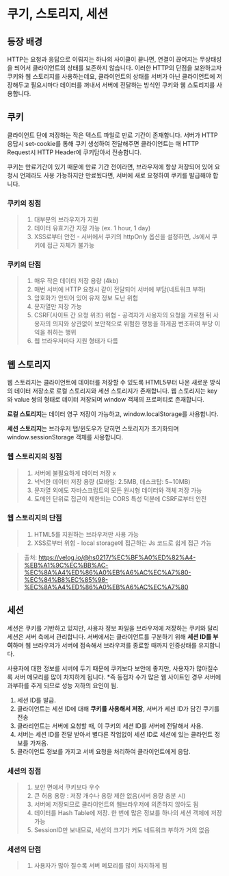 # 쿠기, 스토리지, 세션

## 등장 배경

HTTP는 요청과 응답으로 이뤄지는 하나의 사이클이 끝나면, 연결이 끊어지는 무상태성을 띄어서 클라이언트의 상태를 보존하지 않습니다. 이러한 HTTP의 단점을 보완하고자 쿠키와 웹 스토리지를 사용하는데요, 클라이언트의 상태를 서버가 아닌 클라이언트에 저장해두고 필요시마다 데이터를 꺼내서 서버에 전달하는 방식인 쿠키와 웹 스토리지를 사용합니다.

## 쿠키

클라이언트 단에 저장하는 작은 텍스트 파일로 만료 기간이 존재합니다. 서버가 HTTP 응답시 set-cookie를 통해 쿠키 생성하여 전달해주면 클라이언트는 매 HTTP Request시 HTTP Header에 쿠키담아서 전송합니다.

쿠키는 만료기간이 있기 때문에 만료 기간 전이라면, 브라우저에 항상 저장되어 있어 요청시 언제라도 사용 가능하지만 만료됬다면, 서버에 새로 요청하여 쿠키를 발급해야 합니다.

### 쿠키의 징점

> 1. 대부분의 브라우저가 지원
> 2. 데이터 유효기간 지정 가능 (ex. 1 hour, 1 day)
> 3. XSS로부터 안전 - 서버에서 쿠키의 httpOnly 옵션을 설정하면, Js에서 쿠키에 접근 자체가 불가능

### 쿠키의 단점

> 1. 매우 작은 데이터 저장 용량 (4kb)
> 2. 매번 서버에 HTTP 요청시 같이 전달되어 서버에 부담(네트워크 부하)
> 3. 암호화가 안되어 있어 유저 정보 도난 위험
> 4. 문자열만 저장 가능
> 5. CSRF(사이트 간 요청 위조) 위협 - 공격자가 사용자의 요청을 가로챈 뒤 사용자의 의지와 상관없이 보안적으로 위험한 행동을 하게끔 변조하여 부당 이익을 취하는 행위
> 6. 웹 브라우저마다 지원 형태가 다름

## 웹 스토리지

웹 스토리지는 클라이언트에 데이터를 저장할 수 있도록 HTML5부터 나온 새로운 방식의 데이터 저장소로 로컬 스토리지와 세션 스토리지가 존재합니다. 웹 스토리지는 key와 value 쌍의 형태로 데이터 저장되며 window 객체의 프로퍼티로 존재합니다.

**로컬 스토리지**는 데이터 영구 저장이 가능하고, window.localStorage를 사용합니다.

**세션 스토리지**는 브라우저 탭/윈도우가 닫히면 스토리지가 초기화되며 window.sessionStorage 객체를 사용합니다.

### 웹 스토리지의 징점

> 1. 서버에 불필요하게 데이터 저장 x
> 2. 넉넉한 데이터 저장 용량 (모바일: 2.5MB, 데스크탑: 5~10MB)
> 3. 문자열 외에도 자바스크립트의 모든 원시형 데이터와 객체 저장 가능
> 4. 도메인 단위로 접근이 제한되는 CORS 특성 덕분에 CSRF로부터 안전

### 웹 스토리지의 단점

> 1. HTML5를 지원하는 브라우저만 사용 가능
> 2. XSS로부터 위험 - local storage에 접근하는 Js 코드로 쉽게 접근 가능

> 출처: https://velog.io/@hs0217/%EC%BF%A0%ED%82%A4-%EB%A1%9C%EC%BB%AC-%EC%8A%A4%ED%86%A0%EB%A6%AC%EC%A7%80-%EC%84%B8%EC%85%98-%EC%8A%A4%ED%86%A0%EB%A6%AC%EC%A7%80

## 세션

세션은 쿠키를 기반하고 있지만, 사용자 정보 파일을 브라우저에 저장하는 쿠키와 달리 세션은 서버 측에서 관리합니다. 서버에서는 클라이언트를 구분하기 위해 **세션 ID를 부여**하며 웹 브라우저가 서버에 접속해서 브라우저를 종료할 때까지 인증상태를 유지합니다.

사용자에 대한 정보를 서버에 두기 때문에 쿠키보다 보안에 좋지만, 사용자가 많아질수록 서버 메모리를 많이 차지하게 됩니다. \*즉 동접자 수가 많은 웹 사이트인 경우 서버에 과부하를 주게 되므로 성능 저하의 요인이 됨.

1. 세션 ID를 발급.
2. 클라이언트는 세션 ID에 대해 **쿠키를 사용해서 저장**, 서버가 세션 ID가 담긴 쿠기를 전송
3. 클라리언트는 서버에 요청할 때, 이 쿠키의 세션 ID를 서버에 전달해서 사용.
4. 서버는 세션 ID를 전달 받아서 별다른 작업없이 세션 ID로 세션에 있는 클라언트 정보를 가져옴.
5. 클라이언트 정보를 가지고 서버 요청을 처리하여 클라이언트에게 응답.

### 세션의 징점

> 1. 보안 면에서 쿠키보다 우수
> 2. 큰 허용 용량 : 저장 개수나 용량 제한 없음(서버 용량 충분 시)
> 3. 서버에 저장되므로 클라이언트의 웹브라우저에 의존하지 않아도 됨
> 4. 데이터를 Hash Table에 저장. 한 번에 많은 정보를 하나의 세션 객체에 저장 가능
> 5. SessionID만 보내므로, 세션의 크기가 커도 네트워크 부하가 거의 없음

### 세션의 단점

> 1. 사용자가 많아 질수록 서버 메모리를 많이 차지하게 됨
